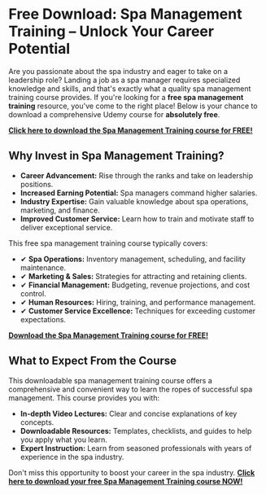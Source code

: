 # Free Download: Spa Management Training – Unlock Your Career Potential

Are you passionate about the spa industry and eager to take on a leadership role? Landing a job as a spa manager requires specialized knowledge and skills, and that's exactly what a quality spa management training course provides. If you're looking for a **free spa management training** resource, you've come to the right place! Below is your chance to download a comprehensive Udemy course for **absolutely free**.

[**Click here to download the Spa Management Training course for FREE!**](https://udemywork.com/spa-management-training)

## Why Invest in Spa Management Training?

*   **Career Advancement:** Rise through the ranks and take on leadership positions.
*   **Increased Earning Potential:** Spa managers command higher salaries.
*   **Industry Expertise:** Gain valuable knowledge about spa operations, marketing, and finance.
*   **Improved Customer Service:** Learn how to train and motivate staff to deliver exceptional service.

This free spa management training course typically covers:

*   ✔ **Spa Operations:** Inventory management, scheduling, and facility maintenance.
*   ✔ **Marketing & Sales:** Strategies for attracting and retaining clients.
*   ✔ **Financial Management:** Budgeting, revenue projections, and cost control.
*   ✔ **Human Resources:** Hiring, training, and performance management.
*   ✔ **Customer Service Excellence:** Techniques for exceeding customer expectations.

[**Download the Spa Management Training course for FREE!**](https://udemywork.com/spa-management-training)

## What to Expect From the Course

This downloadable spa management training course offers a comprehensive and convenient way to learn the ropes of successful spa management. This course provides you with:

*   **In-depth Video Lectures:** Clear and concise explanations of key concepts.
*   **Downloadable Resources:** Templates, checklists, and guides to help you apply what you learn.
*   **Expert Instruction:** Learn from seasoned professionals with years of experience in the spa industry.

Don't miss this opportunity to boost your career in the spa industry. [**Click here to download your free Spa Management Training course NOW!**](https://udemywork.com/spa-management-training)
